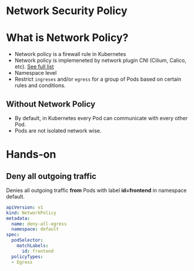 # Network Security Policy

# What is Network Policy?

- Network policy is a firewall rule in Kubernetes
- Network policy is implemeneted by network plugin CNI (Cilium, Calico, etc). [See full list](https://landscape.cncf.io/?view-mode=card&classify=category&sort-by=name&sort-direction=asc#runtime--cloud-native-network)
- Namespace level
- Restrict `ingreses` and/or `egress` for a group of Pods based on certain rules and conditions.

## Without Network Policy
- By default, in Kubernetes every Pod can communicate with every other Pod.
- Pods are not isolated network wise.

# Hands-on

## Deny all outgoing traffic

Denies all outgoing traffic **from** Pods with label **id=frontend** in namespace default.
 
```yaml
apiVersion: v1
kind: NetworkPolicy
metadata:
  name: deny-all-egress
  namespace: default
spec:
  podSelector:
    matchLabels:
      id: frontend
  policyTypes:
  - Egress
```


